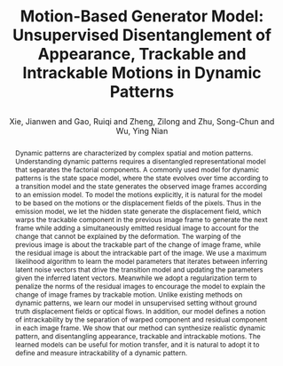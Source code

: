 ---
layout: pub
type: article
key: dyngen
title: >
    Motion-Based Generator Model: Unsupervised Disentanglement of Appearance, Trackable and Intrackable Motions in Dynamic Patterns
author: Xie, Jianwen and Gao, Ruiqi and Zheng, Zilong and Zhu, Song-Chun and Wu, Ying Nian
equalauthor: Xie, Jianwen and Gao, Ruiqi
website: http://www.stat.ucla.edu/~jxie/MotionBasedGenerator/MotionBasedGenerator.html
arxiv: 1911.11294
abbr: AAAI'20
award: Oral
img: Motion-DynGen/deform.gif
code: https://github.com/jianwen-xie/Dynamic_generator
# journal: The Thirty-Fourth AAAI Conference on Artificial Intelligence (AAAI)
journal: AAAI
year: 2020
abstract: >
    Dynamic patterns are characterized by complex spatial and motion patterns. Understanding dynamic patterns requires a disentangled representational model that separates the factorial components. A commonly used model for dynamic patterns is the state space model, where the state evolves over time according to a transition model and the state generates the observed image frames according to an emission model. To model the motions explicitly, it is natural for the model to be based on the motions or the displacement fields of the pixels. Thus in the emission model, we let the hidden state generate the displacement field, which warps the trackable component in the previous image frame to generate the next frame while adding a simultaneously emitted residual image to account for the change that cannot be explained by the deformation. The warping of the previous image is about the trackable part of the change of image frame, while the residual image is about the intrackable part of the image. We use a maximum likelihood algorithm to learn the model parameters that iterates between inferring latent noise vectors that drive the transition model and updating the parameters given the inferred latent vectors. Meanwhile we adopt a regularization term to penalize the norms of the residual images to encourage the model to explain the change of image frames by trackable motion. Unlike existing methods on dynamic patterns, we learn our model in unsupervised setting without ground truth displacement fields or optical flows. In addition, our model defines a notion of intrackability by the separation of warped component and residual component in each image frame. We show that our method can synthesize realistic dynamic pattern, and disentangling appearance, trackable and intrackable motions. The learned models can be useful for motion transfer, and it is natural to adopt it to define and measure intrackability of a dynamic pattern.
bibtex: >
    @article{xie2020motion,
        title={Motion-Based Generator Model: Unsupervised Disentanglement of Appearance, Trackable and Intrackable Motions in Dynamic Patterns},
        author={Xie, Jianwen and Gao, Ruiqi and Zheng, Zilong and Zhu, Song-Chun and Wu, Ying Nian},
        journal={The Thirty-Fourth AAAI Conference on Artificial Intelligence (AAAI)},
        year={2020}
    } 
 
---